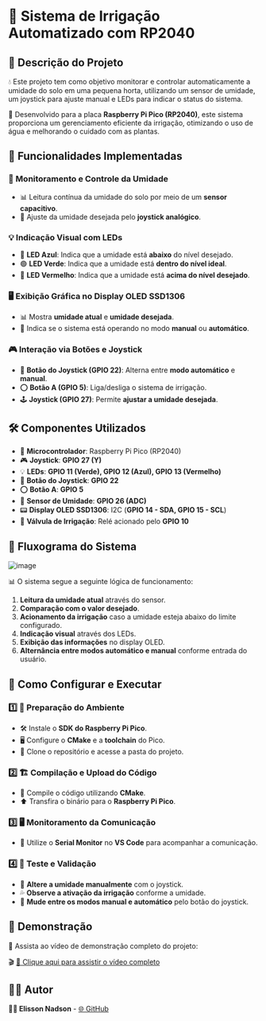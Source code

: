 # 🌱 Sistema de Irrigação Automatizado com RP2040

## 📌 Descrição do Projeto
💧 Este projeto tem como objetivo monitorar e controlar automaticamente a umidade do solo em uma pequena horta, utilizando um sensor de umidade, um joystick para ajuste manual e LEDs para indicar o status do sistema.

🌿 Desenvolvido para a placa **Raspberry Pi Pico (RP2040)**, este sistema proporciona um gerenciamento eficiente da irrigação, otimizando o uso de água e melhorando o cuidado com as plantas.

## 🎯 Funcionalidades Implementadas

### 📡 Monitoramento e Controle da Umidade
- 📊 Leitura contínua da umidade do solo por meio de um **sensor capacitivo**.
- 📍 Ajuste da umidade desejada pelo **joystick analógico**.

### 💡 Indicação Visual com LEDs
- 🔵 **LED Azul**: Indica que a umidade está **abaixo** do nível desejado.
- 🟢 **LED Verde**: Indica que a umidade está **dentro do nível ideal**.
- 🔴 **LED Vermelho**: Indica que a umidade está **acima do nível desejado**.

### 🖥️ Exibição Gráfica no Display OLED SSD1306
- 📊 Mostra **umidade atual** e **umidade desejada**.
- 🔄 Indica se o sistema está operando no modo **manual** ou **automático**.

### 🎮 Interação via Botões e Joystick
- 🔘 **Botão do Joystick (GPIO 22)**: Alterna entre **modo automático** e **manual**.
- ⭕ **Botão A (GPIO 5)**: Liga/desliga o sistema de irrigação.
- 🕹️ **Joystick (GPIO 27)**: Permite **ajustar a umidade desejada**.

## 🛠️ Componentes Utilizados
- 🔌 **Microcontrolador**: Raspberry Pi Pico (RP2040)
- 🎮 **Joystick**: **GPIO 27 (Y)**
- 💡 **LEDs**: **GPIO 11 (Verde), GPIO 12 (Azul), GPIO 13 (Vermelho)**
- 🔘 **Botão do Joystick**: **GPIO 22**
- ⭕ **Botão A**: **GPIO 5**
- 🌊 **Sensor de Umidade**: **GPIO 26 (ADC)**
- 📟 **Display OLED SSD1306**: I2C (**GPIO 14 - SDA, GPIO 15 - SCL**)
- 🚰 **Válvula de Irrigação**: Relé acionado pelo **GPIO 10**

## 📜 Fluxograma do Sistema
![image](https://github.com/user-attachments/assets/c4ccea1f-0df6-4b17-99ce-5f915b90428e)

📊 O sistema segue a seguinte lógica de funcionamento:
1. **Leitura da umidade atual** através do sensor.
2. **Comparação com o valor desejado**.
3. **Acionamento da irrigação** caso a umidade esteja abaixo do limite configurado.
4. **Indicação visual** através dos LEDs.
5. **Exibição das informações** no display OLED.
6. **Alternância entre modos automático e manual** conforme entrada do usuário.

## 🚀 Como Configurar e Executar

### 1️⃣ 🔧 Preparação do Ambiente
- 🛠️ Instale o **SDK do Raspberry Pi Pico**.
- 🖥️ Configure o **CMake** e a **toolchain** do Pico.
- 🔄 Clone o repositório e acesse a pasta do projeto.

### 2️⃣ 🏗️ Compilação e Upload do Código
- 🔄 Compile o código utilizando **CMake**.
- ⬆️ Transfira o binário para o **Raspberry Pi Pico**.

### 3️⃣ 🖥️ Monitoramento da Comunicação
- 📝 Utilize o **Serial Monitor** no **VS Code** para acompanhar a comunicação.

### 4️⃣ 🌱 Teste e Validação
- 📡 **Altere a umidade manualmente** com o joystick.
- 💦 **Observe a ativação da irrigação** conforme a umidade.
- 🔘 **Mude entre os modos manual e automático** pelo botão do joystick.

## 🎥 Demonstração
📌 Assista ao vídeo de demonstração completo do projeto:


🎬 [🔗 Clique aqui para assistir o vídeo completo](https://youtu.be/CJd9zCGA4sE)

## 👨‍💻 Autor
**🧑‍💻 Elisson Nadson** - [🌐 GitHub](https://github.com/ElissonNadson)


